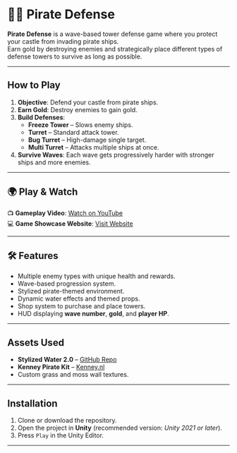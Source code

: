 # 🏴‍☠️ Pirate Defense

**Pirate Defense** is a wave-based tower defense game where you protect your castle from invading pirate ships.  
Earn gold by destroying enemies and strategically place different types of defense towers to survive as long as possible.

---

## How to Play

1. **Objective**: Defend your castle from pirate ships.
2. **Earn Gold**: Destroy enemies to gain gold.
3. **Build Defenses**:
   - **Freeze Tower** – Slows enemy ships.
   - **Turret** – Standard attack tower.
   - **Bug Turret** – High-damage single target.
   - **Multi Turret** – Attacks multiple ships at once.
4. **Survive Waves**: Each wave gets progressively harder with stronger ships and more enemies.

---

## 🌍 Play & Watch

📺 **Gameplay Video**: [Watch on YouTube](https://www.youtube.com/watch?si=jWkO0Br_xpoI-WYB&v=JclZC8MHvGw&feature=youtu.be)  
💻 **Game Showcase Website**: [Visit Website](YOUR_WEBSITE_LINK_HERE)

---

## 🛠 Features

- Multiple enemy types with unique health and rewards.
- Wave-based progression system.
- Stylized pirate-themed environment.
- Dynamic water effects and themed props.
- Shop system to purchase and place towers.
- HUD displaying **wave number**, **gold**, and **player HP**.

---

## Assets Used

- **Stylized Water 2.0** – [GitHub Repo](https://github.com/danielshervheim/unity-stylized-water)
- **Kenney Pirate Kit** – [Kenney.nl](https://kenney.nl/assets/pirate-kit)
- Custom grass and moss wall textures.

---

## Installation

1. Clone or download the repository.
2. Open the project in **Unity** (recommended version: *Unity 2021 or later*).
3. Press `Play` in the Unity Editor.

---
